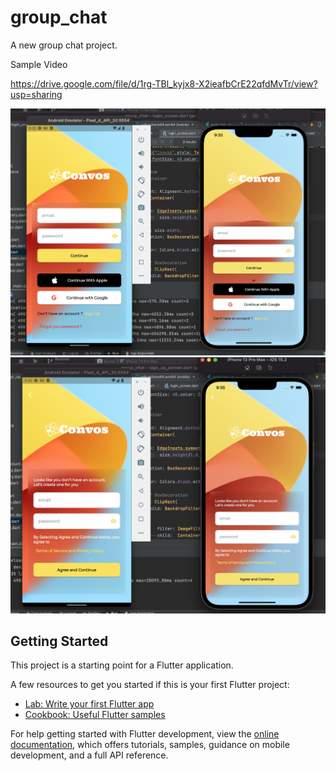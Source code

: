 # group_chat

A new group chat project.

Sample Video 

https://drive.google.com/file/d/1rg-TBl_kyjx8-X2ieafbCrE22qfdMvTr/view?usp=sharing

![alt text](./assets/images/login.png)
![alt text](./assets/images/sign_up.png)


## Getting Started

This project is a starting point for a Flutter application.

A few resources to get you started if this is your first Flutter project:

- [Lab: Write your first Flutter app](https://docs.flutter.dev/get-started/codelab)
- [Cookbook: Useful Flutter samples](https://docs.flutter.dev/cookbook)

For help getting started with Flutter development, view the
[online documentation](https://docs.flutter.dev/), which offers tutorials,
samples, guidance on mobile development, and a full API reference.
